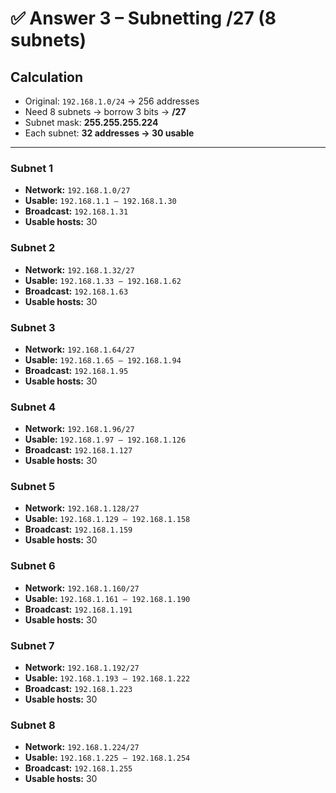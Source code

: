 # ✅ Answer 3 – Subnetting /27 (8 subnets)

## Calculation
- Original: `192.168.1.0/24` → 256 addresses  
- Need 8 subnets → borrow 3 bits → **/27**  
- Subnet mask: **255.255.255.224**  
- Each subnet: **32 addresses → 30 usable**  

---

### Subnet 1
- **Network:** `192.168.1.0/27`
- **Usable:** `192.168.1.1 – 192.168.1.30`
- **Broadcast:** `192.168.1.31`
- **Usable hosts:** 30

### Subnet 2
- **Network:** `192.168.1.32/27`
- **Usable:** `192.168.1.33 – 192.168.1.62`
- **Broadcast:** `192.168.1.63`
- **Usable hosts:** 30

### Subnet 3
- **Network:** `192.168.1.64/27`
- **Usable:** `192.168.1.65 – 192.168.1.94`
- **Broadcast:** `192.168.1.95`
- **Usable hosts:** 30

### Subnet 4
- **Network:** `192.168.1.96/27`
- **Usable:** `192.168.1.97 – 192.168.1.126`
- **Broadcast:** `192.168.1.127`
- **Usable hosts:** 30

### Subnet 5
- **Network:** `192.168.1.128/27`
- **Usable:** `192.168.1.129 – 192.168.1.158`
- **Broadcast:** `192.168.1.159`
- **Usable hosts:** 30

### Subnet 6
- **Network:** `192.168.1.160/27`
- **Usable:** `192.168.1.161 – 192.168.1.190`
- **Broadcast:** `192.168.1.191`
- **Usable hosts:** 30

### Subnet 7
- **Network:** `192.168.1.192/27`
- **Usable:** `192.168.1.193 – 192.168.1.222`
- **Broadcast:** `192.168.1.223`
- **Usable hosts:** 30

### Subnet 8
- **Network:** `192.168.1.224/27`
- **Usable:** `192.168.1.225 – 192.168.1.254`
- **Broadcast:** `192.168.1.255`
- **Usable hosts:** 30
